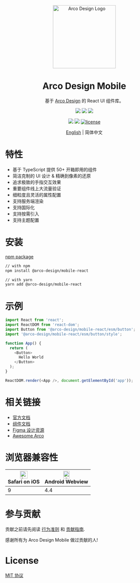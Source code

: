 <div align="center">
  <a href="https://arco.design/mobile/react" target="_blank">
    <img alt="Arco Design Logo" width="200" src="https://avatars.githubusercontent.com/u/64576149?s=200&v=4"/>
  </a>
</div>
<div align="center">
  <h1>Arco Design Mobile</h1>
</div>

<div align="center">

基于 [Arco Design](https://arco.design/mobile/react) 的 React UI 组件库。

    
![](https://img.shields.io/badge/-Less-%23CC6699?style=flat-square&logo=sass&logoColor=ffffff)
![](https://img.shields.io/badge/-Typescript-blue?logo=typescript&logoColor=white)
![](https://img.shields.io/badge/-React.js-blue?logo=react&logoColor=white)

    
![](https://img.shields.io/npm/v/@arco-design/mobile-react.svg?style=flat-square)
![](https://img.shields.io/npm/dm/@arco-design/mobile-react.svg?style=flat-square)
[![license](https://img.shields.io/badge/license-MIT-blue.svg)](https://github.com/arco-design/arco-design-mobile/blob/main/LICENSE)

</div>

<div align="center">

[English](./README.md) | 简体中文

</div>

# 特性

- 基于 TypeScript 提供 50+ 开箱即用的组件
- 简洁克制的 UI 设计 & 精确到像素的还原
- 追求极致的手指交互效果
- 重要组件线上大流量验证
- 细粒度且灵活的属性配置
- 支持服务端渲染
- 支持国际化
- 支持按需引入
- 支持主题配置

# 安装

[npm package](https://www.npmjs.com/package/@arco-design/mobile-react)

```bash
// with npm
npm install @arco-design/mobile-react

// with yarn
yarn add @arco-design/mobile-react
```

# 示例

```typescript
import React from 'react';
import ReactDOM from 'react-dom';
import Button from '@arco-design/mobile-react/esm/button';
import '@arco-design/mobile-react/esm/button/style';

function App() {
  return (
    <Button>
      Hello World
    </Button>
  );
}

ReactDOM.render(<App />, document.getElementById('app'));
```

# 相关链接

* [官方文档](https://arco.design/mobile/react)
* [组件文档](https://arco.design/mobile/react/arco-design/pc/)
* [Figma 设计资源](https://www.figma.com/community/file/1128173873536739844)
* [Awesome Arco](https://github.com/arco-design/awesome-arco)

# 浏览器兼容性

| <img src="https://sf1-cdn-tos.toutiaostatic.com/obj/arco-mobile/_static_/browser-ios.png" alt="Safari" width="24px" height="24px" /><br/>Safari on iOS | <img src="https://sf1-cdn-tos.toutiaostatic.com/obj/arco-mobile/_static_/browser-android.png" alt="Opera" width="20px" height="24px" /><br/>Android Webview |
| --------- | --------- |
| 9 | 4.4 |

# 参与贡献

贡献之前请先阅读 [行为准则](./CODE_OF_CONDUCT.md) 和 [贡献指南](./CONTRIBUTING.zh-CN.md).

感谢所有为 Arco Design Mobile 做过贡献的人!

# License

[MIT 协议](./LICENSE)
